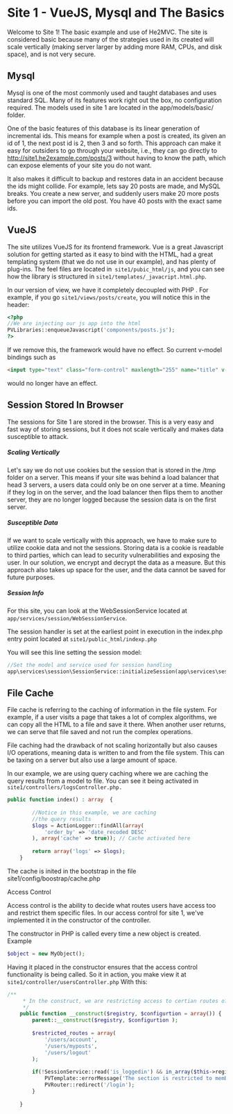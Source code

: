 
# Site 1 - VueJS, Mysql and The Basics

Welcome to Site 1! The basic example and use of He2MVC. The site is considered basic because many of the strategies used in its created will scale vertically (making server larger by adding more RAM, CPUs, and disk space), and is not very secure.

## Mysql
Mysql is one of the most commonly used and taught databases and uses standard SQL. Many of its features work right out the box, no configuration required. The models used in site 1 are located in the app/models/basic/ folder.

One of the basic features of this database is its linear generation of incremental ids. This means for example when a post is created, its given an id of 1, the next post id is 2, then 3 and so forth. This approach can make it easy for outsiders to go through your website, i.e., they can go directly to http://site1.he2example.com/posts/3 without having to know the path, which can expose elements of your site you do not want. 

It also makes it difficult to backup and restores data in an accident because the ids might collide. For example, lets say 20 posts are made, and MySQL breaks. You create a new server, and suddenly users make 20 more posts before you can import the old post. You have 40 posts with the exact same ids.

## VueJS
The site utilizes VueJS for its frontend framework. Vue is a great Javascript solution for getting started as it easy to bind with the HTML, had a great templating system (that we do not use in our example), and has plenty of plug-ins. The feel files are located in` site1/pubic_html/js`, and you can see how the library is structured in `site1/templates/_javacript.html.php`.

In our version of view, we have it completely decoupled with PHP . For example, if you go `site1/views/posts/create`, you will notice this in the header:
```php
<?php 
//We are injecting our js app into the html
PVLibraries::enqueueJavascript('components/posts.js'); 
?>
```
If we remove this, the framework would have no effect. So current v-model bindings such as
```html
<input type="text" class="form-control" maxlength="255" name="title" v-model="title" value="<?= $post -> title; ?>" />

```
would no longer have an effect.

## Session Stored In Browser

The sessions for Site 1 are stored in the browser. This is a very easy and fast way of storing sessions, but it does not scale vertically and makes data susceptible to attack. 

##### Scaling Vertically
Let's say we do not use cookies but the session that is stored in the /tmp folder on a server. This means if your site was behind a load balancer that head 3 servers, a users data could only be on one server at a time. Meaning if they log in on the server, and the load balancer then flips them to another server, they are no longer logged because the session data is on the first server.

##### Susceptible Data
If we want to scale vertically with this approach, we have to make sure to utilize cookie data and not the sessions. Storing data is a cookie is readable to third parties, which can lead to security vulnerabilities and exposing the user. In our solution, we encrypt and decrypt the data as a measure. But this approach also takes up space for the user, and the data cannot be saved for future purposes.

##### Session Info

For this site, you can look at the WebSessionService located at
`app/services/session/WebSessionService`.

The session handler is set at the earliest point in execution in the index.php entry point located at `site1/public_html/indexp.php`

You will see this line setting the session model:

 ```php
 //Set the model and service used for session handling
 app\services\session\SessionService::initializeSession(app\services\session\WebSessionService::initializeSession(''), true);
```

## File Cache

File cache is referring to the caching of information in the file system. For example, if a user visits a page that takes a lot of complex algorithms, we can copy all the HTML to a file and save it there. When another user returns, we can serve that file saved and not run the complex operations.

File caching had the drawback of not scaling horizontally but also causes I/O operations, meaning data is written to and from the file system. This can be taxing on a server but also use a large amount of space.

In our example, we are using query caching where we are caching the query results from a model to file. You can see it being activated in `site1/controllers/logsController.php.`

```php
public function index() : array  {
        
        //Notice in this example, we are caching
        //the query results
        $logs = ActionLogger::findAll(array(
            'order_by' => 'date_recoded DESC'
        ), array('cache' => true)); // Cache activated here
        
        return array('logs' => $logs);
    }
```

The cache is inited in the bootstrap in the file site1/config/boostrap/cache.php

Access Control

Access control is the ability to decide what routes users have access too and restrict them specific files. In our access control for site 1, we've implemented it in the constructor of the controller.

The constructor in PHP is called every time a new object is created. Example

```php
$object = new MyObject();
```

Having it placed in the constructor ensures that the access control functionality is being called. So it in action, you make view it at `site1/controller/usersController.php` 
With this:
```php
/**
     * In the construct, we are restricting access to certian routes of this controller.
     */
    public function __construct($registry, $configurtion = array()) {
        parent::__construct($registry, $configurtion );
        
        $restricted_routes = array(
            '/users/account',
            '/users/myposts',
            '/users/logout'
        );
        
        if(!SessionService::read('is_loggedin') && in_array($this->registry -> route[0], $restricted_routes)) {
            PVTemplate::errorMessage('The section is restricted to members. Please login.');
            PVRouter::redirect('/login');
        }
        
    }
```